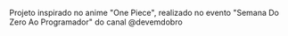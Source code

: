 Projeto inspirado no anime "One Piece", realizado no evento "Semana Do Zero Ao Programador" do canal @devemdobro 
